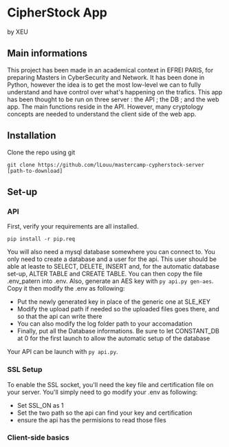 # CipherStock App
by XEU

## Main informations
This project has been made in an academical context in EFREI PARIS, for preparing Masters in CyberSecurity and Network. It has been done in Python, however the idea is to get the most low-level we can to fully understand and have control over what's happening on the trafics. This app has been thought to be run on three server : the API ; the DB ; and the web app. The main functions reside in the API. However, many cryptology concepts are needed to understand the client side of the web app.

## Installation
Clone the repo using git
```
git clone https://github.com/lLouu/mastercamp-cypherstock-server [path-to-download]
```

## Set-up
### API
First, verify your requirements are all installed.
```
pip install -r pip.req
```
You will also need a mysql database somewhere you can connect to. You only need to create a database and a user for the api. This user should be able at leaste to SELECT, DELETE, INSERT and, for the automatic database set-up, ALTER TABLE and CREATE TABLE. You can then copy the file .env_patern into .env. Also, generate an AES key with `py api.py gen-aes`. Copy it then modify the .env as following:
 - Put the newly generated key in place of the generic one at SLE_KEY
 - Modify the upload path if needed so the uploaded files goes there, and so that the api can write there
 - You can also modify the log folder path to your accomadation
 - Finally, put all the Database informations. Be sure to let CONSTANT_DB at 0 for the first launch to allow the automatic setup of the database

Your API can be launch with `py api.py`.

### SSL Setup
To enable the SSL socket, you'll need the key file and certification file on your server. You'll simply need to go modify your .env as following:
 - Set SSL_ON as 1
 - Set the two path so the api can find your key and certification
 - ensure the api has the permisions to read those files

### Client-side basics


